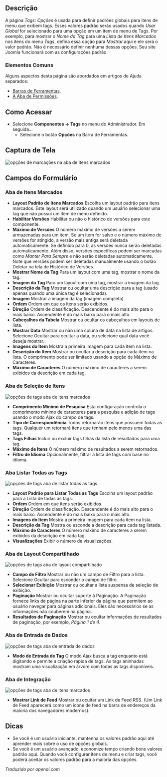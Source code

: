 <!-- Filename: Help4.x:Tags:_Options / Display title: Tags: Opções  -->

## Descrição

A página *Tags: Opções* é usada para definir padrões globais para itens de menu que exibem tags. Esses valores padrão serão usados quando *Usar Global* for selecionado para uma opção em um item de menu de Tags. Por exemplo, para mostrar o *Nome da Tag* para uma *Lista de Itens Marcados* nos itens do menu *Tags*, defina essa opção para *Mostrar* aqui e ele será o valor padrão. Não é necessário definir nenhuma dessas opções. Seu site Joomla funcionará com as configurações padrão.

### Elementos Comuns

Alguns aspectos desta página são abordados em artigos de Ajuda separados:

* [Barras de Ferramentas](jdocmanual?article=help/common-elements/toolbars).
* [A Aba de Permissões](jdocmanual?article=help/common-elements/edit-permissions).

## Como Acessar

- Selecione **Componentes → Tags** no menu do Administrador. Em seguida...
  - Selecione o botão **Opções** na Barra de Ferramentas.

## Captura de Tela

![opções de marcações na aba de itens marcados](../../../pt/images/tags/tags-options-tagged-items-tab.png)

## Campos do Formulário

### Aba de Itens Marcados

- **Layout Padrão de Itens Marcados** Escolha um layout padrão para itens marcados. Este layout será utilizado quando um usuário selecionar uma tag que não possui um item de menu definido.
- **Habilitar Versões** Habilitar ou não o histórico de versões para este componente.
- **Máximo de Versões** O número máximo de versões a serem armazenadas para um item. Se um item for salvo e o número máximo de versões for atingido, a versão mais antiga será deletada automaticamente. Se definido para 0, as versões nunca serão deletadas automaticamente. Além disso, versões específicas podem ser marcadas como *Manter Para Sempre* e não serão deletadas automaticamente. Note que versões podem ser deletadas manualmente usando o botão Deletar na tela de Histórico de Versões.
- **Mostrar Nome da Tag** Para um layout com uma tag, mostrar o nome da tag.
- **Imagem da Tag** Para um layout com uma tag, mostrar a imagem da tag.
- **Descrição da Tag** Mostrar ou ocultar uma descrição para a tag (usado apenas quando uma única tag é selecionada).
- **Imagem** Mostrar a imagem da tag (imagem completa).
- **Ordem** Ordem em que os itens serão exibidos.
- **Direção** Ordem de classificação. Descendente é do mais alto para o mais baixo. Ascendente é do mais baixo para o mais alto.
- **Cabeçalhos da Tabela** Mostrar ou ocultar os cabeçalhos em layouts de lista.
- **Mostrar Data** Mostrar ou não uma coluna de data na lista de artigos. Selecione Ocultar para ocultar a data, ou selecione qual data você deseja mostrar.
- **Imagens do Item** Mostra a primeira imagem para cada item na lista.
- **Descrição do Item** Mostrar ou ocultar a descrição para cada item na lista. O comprimento pode ser limitado usando a opção de Máximo de Caracteres.
- **Máximo de Caracteres** O número máximo de caracteres a serem exibidos da descrição em cada tag.

### Aba de Seleção de Itens

![opções de tags aba de itens marcados](../../../pt/images/tags/tags-options-item-selection-tab.png)

- **Comprimento Mínimo de Pesquisa** Esta configuração controla o comprimento mínimo de caracteres para a pesquisa e adição de tags usando o modo Ajax do campo de tags.
- **Tipo de Correspondência** Todos retornarão itens que possuem todas as tags. Qualquer um retornará itens que tenham pelo menos uma das tags.
- **Tags Filhas** Incluir ou excluir tags filhas da lista de resultados para uma tag.
- **Máximo de Itens** O número máximo de resultados a serem retornados.
- **Filtro de Idioma** Opcionalmente, filtrar a lista de tags com base no idioma.

### Aba Listar Todas as Tags

![opções de tags aba de listar todas as tags](../../../pt/images/tags/tags-options-list-all-tags-tab.png)

- **Layout Padrão para Listar Todas as Tags** Escolha um layout padrão para a Lista de todas as tags.
- **Ordem** Ordem em que itens serão exibidos.
- **Direção** Ordem de classificação. Descendente é do mais alto para o mais baixo. Ascendente é do mais baixo para o mais alto.
- **Imagens do Item** Mostra a primeira imagem para cada item na lista.
- **Descrição da Tag** Mostra ou esconde a descrição para cada tag listada.
- **Máximo de Caracteres** O número máximo de caracteres a serem exibidos da descrição em cada tag.
- **Visualizações** Exibir o número de visualizações.

### Aba de Layout Compartilhado

![opções de tags aba de layout compartilhado](../../../pt/images/tags/tags-options-shared-layout-tab.png)

- **Campo de Filtro** Mostrar ou não um campo de Filtro para a lista. Selecione Ocultar para esconder o campo de filtro.
- **Selecionar Exibição** Mostrar ou ocultar a lista suspensa de seleção de exibição.
- **Paginação** Mostrar ou ocultar suporte à Paginação. A Paginação fornece links de página na parte inferior da página que permitem ao usuário navegar para páginas adicionais. Eles são necessários se as informações não couberem na página.
- **Resultados de Paginação** Mostrar ou ocultar informações de resultados de paginação, por exemplo, *Página 1 de 4*.

### Aba de Entrada de Dados

![opções de tags aba de entrada de dados](../../../pt/images/tags/tags-options-data-entry-tab.png)

- **Modo de Entrada de Tag** O modo Ajax busca a tag enquanto está digitando e permite a criação rápida de tags. As tags aninhadas mostram uma visualização em árvore com todas as tags disponíveis.

### Aba de Integração

![opções de tags aba de itens marcados](../../../pt/images/tags/tags-options-integration-tab.png)

- **Mostrar Link de Feed** Mostrar ou ocultar um Link de Feed RSS. (Um Link de Feed aparecerá como um ícone de feed na barra de endereços da maioria dos navegadores modernos).

## Dicas

- Se você é um usuário iniciante, mantenha os valores padrão aqui
  até aprender mais sobre o uso de opções globais.
- Se você é um usuário avançado, economize tempo criando bons
  valores padrão aqui. Quando você configurar itens de menu e criar tags, você
  poderá aceitar os valores padrão para a maioria das opções.

*Traduzido por openai.com*

